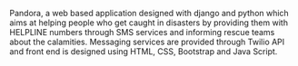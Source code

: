 Pandora, a web based application designed with django and python which aims
at helping people who get caught in disasters by providing them with HELPLINE numbers through SMS services
and informing rescue teams about the calamities. Messaging services are provided through Twilio API and front
end is designed using HTML, CSS, Bootstrap and Java Script.
